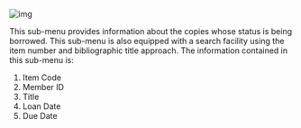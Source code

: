 ![img](https://lh5.googleusercontent.com/IFNuMDzn9Y6KdJRF4tFLY1HTsTubWf66UO5i9OWhZyD6NCcUQmFuTaax2Q7sGCmCt5_zVropEECRdNbbUYwQ4QcP_9nSl9jKsiwYbYjLhX0vVcfj3x7iM4dPMBCf1aXnM8BUActo)

This sub-menu provides information about the copies whose status is being borrowed. This sub-menu is also equipped with a search facility using the item number and bibliographic title approach. The information contained in this sub-menu is:

1. Item Code
2. Member ID
3. Title
4. Loan Date
5. Due Date

